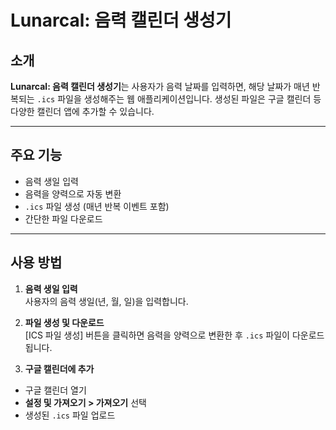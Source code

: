 # Lunarcal: 음력 캘린더 생성기

## 소개

**Lunarcal: 음력 캘린더 생성기**는 사용자가 음력 날짜를 입력하면, 해당 날짜가 매년 반복되는 `.ics` 파일을 생성해주는 웹 애플리케이션입니다. 생성된 파일은 구글 캘린더 등 다양한 캘린더 앱에 추가할 수 있습니다.

---

## 주요 기능

- 음력 생일 입력
- 음력을 양력으로 자동 변환
- `.ics` 파일 생성 (매년 반복 이벤트 포함)
- 간단한 파일 다운로드

---

## 사용 방법

1. **음력 생일 입력**  
   사용자의 음력 생일(년, 월, 일)을 입력합니다.

2. **파일 생성 및 다운로드**  
   [ICS 파일 생성] 버튼을 클릭하면 음력을 양력으로 변환한 후 `.ics` 파일이 다운로드됩니다.

3. **구글 캘린더에 추가**

- 구글 캘린더 열기
- **설정 및 가져오기 > 가져오기** 선택
- 생성된 `.ics` 파일 업로드
